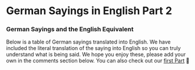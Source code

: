 # German Sayings in English Part 2

[](http://www.jabbalab.com/blog/wp-content/uploads/2012/01/Colloquial-Language-German.jpg)

### German Sayings and the English Equivalent

Below is a table of German sayings translated into English. We have included the literal translation of the saying into English so you can truly understand what is being said. We hope you enjoy these, please add your own in the comments section below. You can also check out our [first Part](../3899/german-sayings-in-english.html) 🙂
